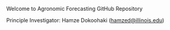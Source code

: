 Welcome to Agronomic Forecasting GitHub Repository

Principle Investigator: Hamze Dokoohaki (hamzed@illinois.edu)